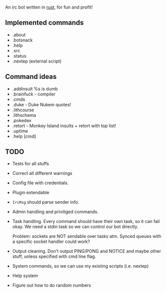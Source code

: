 An irc bot written in [rust][], for fun and profit!

Implemented commands
--------------------

* .about
* .botsnack
* .help
* .src
* .status
* .nextep (external script)

Command ideas
-------------

* .addinsult %s is dumb
* .brainfuck - compiler
* .cmds
* .duke - Duke Nukem quotes!
* .lithcourse
* .lithschema
* .pokedex
* .retort - Monkey Island insults + retort with top list!
* .uptime
* .help [cmd]

TODO
----

* Tests for all stuffs
* Correct all different warnings
* Config file with credentials.
* Plugin extendable
* `IrcMsg` should parse sender info.
* Admin handling and priviliged commands.
* Task handling.
  Every command should have their own task, so it can fail okay.
  We need a stdin task so we can control our bot directly.

  Problem: sockets are NOT sendable over tasks atm. 
    Synced queues with a specific socket handler could work?
* Output cleaning.
  Don't output PING/PONG and NOTICE and maybe other stuff, unless specified with cmd line flag.
* System commands, so we can use my existing scripts (i.e. nextep)
* Help system
* Figure out how to do random numbers

[rust]: http://www.rust-lang.org

